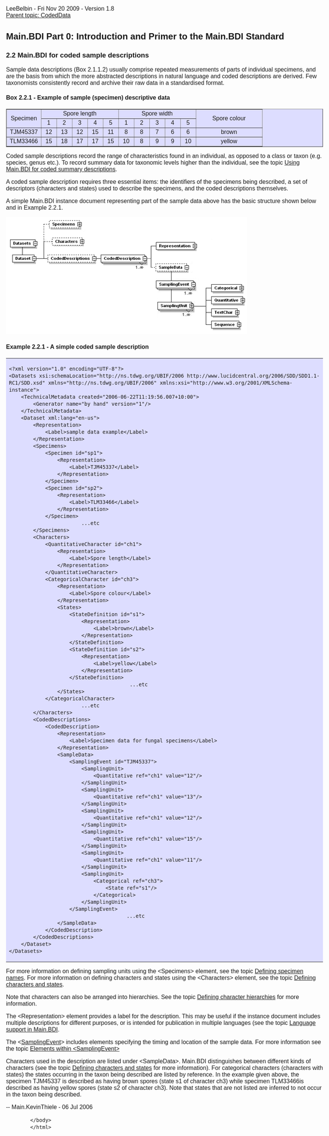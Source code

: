 <html>
            <head>
                <title>CodedSampleDescription - SDD Primer</title>
                <meta charset="utf-8">
                <style>body { margin: 1em auto; max-width: 1000px; font-size: 16px; font-family: sans-serif; }</style>
            </head>
            <body>
                <p>LeeBelbin - Fri Nov 20 2009 - Version 1.8<br> <a href="CodedData.html">Parent topic: CodedData</a><br></p>

<h2>Main.BDI Part 0: Introduction and Primer to the Main.BDI Standard </h2>

<h3>2.2 Main.BDI for coded sample descriptions</h3>

<p>Sample data descriptions (Box 2.1.1.2) usually comprise repeated measurements of parts of individual specimens, and are the basis from which the more abstracted descriptions in natural language and coded descriptions are derived. Few taxonomists consistently record and archive their raw data in a standardised format. </p>

<h4>Box 2.2.1 - Example of sample (specimen) descriptive data</h4>

<p>  <div>
	<table bgcolor="#ddddff" border="1" width="80%" cellspacing="0" id="table10" cellpadding="0">
		<tr>
			<td rowspan="2" align="center">Specimen</td>
			<td colspan="5" align="center">Spore length</td>
			<td colspan="5" align="center">Spore width</td>
			<td width="163" rowspan="2" align="center">Spore colour</td>
		</tr>
		<tr>
			<td width="25" align="center">1</td>
			<td width="25" align="center">2</td>
			<td width="25" align="center">3</td>
			<td width="25" align="center">4</td>
			<td width="25" align="center">5</td>
			<td width="25" align="center">1</td>
			<td width="25" align="center">2</td>
			<td width="25" align="center">3</td>
			<td width="25" align="center">4</td>
			<td width="25" align="center">5</td>
		</tr>
		<tr>
			<td align="center">TJM45337</td>
			<td width="25" align="center">12</td>
			<td width="25" align="center">13</td>
			<td width="25" align="center">12</td>
			<td width="25" align="center">15</td>
			<td width="25" align="center">11</td>
			<td width="25" align="center">8</td>
			<td width="25" align="center">8</td>
			<td width="25" align="center">7</td>
			<td width="25" align="center">6</td>
			<td width="25" align="center">6</td>
			<td width="163" align="center">brown</td>
		</tr>
		<tr>
			<td align="center">TLM33466</td>
			<td width="25" align="center">15</td>
			<td width="25" align="center">18</td>
			<td width="25" align="center">17</td>
			<td width="25" align="center">17</td>
			<td width="25" align="center">15</td>
			<td width="25" align="center">10</td>
			<td width="25" align="center">8</td>
			<td width="25" align="center">9</td>
			<td width="25" align="center">9</td>
			<td width="25" align="center">10</td>
			<td width="163" align="center">yellow</td>
		</tr>
	</table>
	</div></p>

<p>Coded sample descriptions record the range of characteristics found in an individual, as opposed to a class or taxon (e.g. species, genus etc.). To record summary data for taxonomic levels higher than the individual, see the topic <a href="CodedData.html">Using Main.BDI for coded summary descriptions</a>.</p>

<p>A coded sample description requires three essential items: the identifiers of the specimens being described, a set of descriptors (characters and states) used to describe the specimens, and the coded descriptions themselves.</p>

<p>A simple Main.BDI instance document representing part of the sample data above has the basic structure shown below and in Example 2.2.1.</p>

<p><a href="CodedSampleDescription/coded_sample_descriptions.gif"><img src="CodedSampleDescription/coded_sample_descriptions.gif"/></a></p>

<h4>Example 2.2.1 - A simple coded sample description</h4>

<table bgcolor="#ddddff" border="0" width="100%" cellpadding="5" cellspacing="5" style="border-collapse: collapse" bordercolor="#111111">
<tr>
<td>
<pre><code>&lt;?xml version="1.0" encoding="UTF-8"?&gt;
&lt;Datasets xsi:schemaLocation="http://ns.tdwg.org/UBIF/2006 http://www.lucidcentral.org/2006/SDD/SDD1.1-RC1/SDD.xsd" xmlns="http://ns.tdwg.org/UBIF/2006" xmlns:xsi="http://www.w3.org/2001/XMLSchema-instance"&gt;
	&lt;TechnicalMetadata created="2006-06-22T11:19:56.007+10:00"&gt;
		&lt;Generator name="by hand" version="1"/&gt;
	&lt;/TechnicalMetadata&gt;
	&lt;Dataset xml:lang="en-us"&gt;
		&lt;Representation&gt;
			&lt;Label&gt;sample data example&lt;/Label&gt;
		&lt;/Representation&gt;
		&lt;Specimens&gt;
			&lt;Specimen id="sp1"&gt;
				&lt;Representation&gt;
					&lt;Label&gt;TJM45337&lt;/Label&gt;
				&lt;/Representation&gt;
			&lt;/Specimen&gt;
			&lt;Specimen id="sp2"&gt;
				&lt;Representation&gt;
					&lt;Label&gt;TLM33466&lt;/Label&gt;
				&lt;/Representation&gt;
			&lt;/Specimen&gt;
                        ...etc
		&lt;/Specimens&gt;
		&lt;Characters&gt;
			&lt;QuantitativeCharacter id="ch1"&gt;
				&lt;Representation&gt;
					&lt;Label&gt;Spore length&lt;/Label&gt;
				&lt;/Representation&gt;
			&lt;/QuantitativeCharacter&gt;
			&lt;CategoricalCharacter id="ch3"&gt;
				&lt;Representation&gt;
					&lt;Label&gt;Spore colour&lt;/Label&gt;
				&lt;/Representation&gt;
				&lt;States&gt;
					&lt;StateDefinition id="s1"&gt;
						&lt;Representation&gt;
							&lt;Label&gt;brown&lt;/Label&gt;
						&lt;/Representation&gt;
					&lt;/StateDefinition&gt;
					&lt;StateDefinition id="s2"&gt;
						&lt;Representation&gt;
							&lt;Label&gt;yellow&lt;/Label&gt;
						&lt;/Representation&gt;
					&lt;/StateDefinition&gt;
                                        ...etc
				&lt;/States&gt;
			&lt;/CategoricalCharacter&gt;
                        ...etc
		&lt;/Characters&gt;
		&lt;CodedDescriptions&gt;
			&lt;CodedDescription&gt;
				&lt;Representation&gt;
					&lt;Label&gt;Specimen data for fungal specimens&lt;/Label&gt;
				&lt;/Representation&gt;
				&lt;SampleData&gt;
					&lt;SamplingEvent id="TJM45337"&gt;
						&lt;SamplingUnit&gt;
							&lt;Quantitative ref="ch1" value="12"/&gt;
						&lt;/SamplingUnit&gt;
						&lt;SamplingUnit&gt;
							&lt;Quantitative ref="ch1" value="13"/&gt;
						&lt;/SamplingUnit&gt;
						&lt;SamplingUnit&gt;
							&lt;Quantitative ref="ch1" value="12"/&gt;
						&lt;/SamplingUnit&gt;
						&lt;SamplingUnit&gt;
							&lt;Quantitative ref="ch1" value="15"/&gt;
						&lt;/SamplingUnit&gt;
						&lt;SamplingUnit&gt;
							&lt;Quantitative ref="ch1" value="11"/&gt;
						&lt;/SamplingUnit&gt;
						&lt;SamplingUnit&gt;
							&lt;Categorical ref="ch3"&gt;
								&lt;State ref="s1"/&gt;
							&lt;/Categorical&gt;
						&lt;/SamplingUnit&gt;
					&lt;/SamplingEvent&gt;
                                       ...etc
				&lt;/SampleData&gt;
			&lt;/CodedDescription&gt;
		&lt;/CodedDescriptions&gt;
	&lt;/Dataset&gt;
&lt;/Datasets&gt;
</code></pre>
</td>
</tr>

</table>

<p>For more information on defining sampling units using the &lt;Specimens&gt; element, see the topic <a href="SpecimenNames.html">Defining specimen names</a>.  For more information on defining characters and states using the &lt;Characters&gt; element, see the topic <a href="SddCharacters.html">Defining characters and states</a>.</p>

<p>Note that characters can also be arranged into hierarchies. See the topic <a href="CharacterHierarchies.html">Defining character hierarchies</a> for more information.</p>

<p>The &lt;Representation&gt; element provides a label for the description. This may be useful if the instance document includes multiple descriptions for different purposes, or is intended for publication in multiple languages (see the topic <a href="SddLanguage.html">Language support in Main.BDI</a>.</p>

<p>The &lt;<a href="SamplingEvent.html">SamplingEvent</a>&gt; includes elements specifying the timing and location of the sample data. For more information see the topic <a href="SamplingEvent.html">Elements within &lt;SamplingEvent&gt;</a></p>

<p>Characters used in the description are listed under &lt;SampleData&gt;. Main.BDI distinguishes between different kinds of characters (see the topic <a href="SddCharacters.html">Defining characters and states</a> for more information). For categorical characters (characters with states) the states occurring in the taxon being described are listed by reference. In the example given above, the specimen TJM45337 is described as having brown spores (state s1 of character ch3) while specimen TLM33466is described as having yellow spores (state s2 of character ch3). Note that states that are not listed are inferred to not occur in the taxon being described.</p>

<p>-- Main.KevinThiele - 06 Jul 2006</p>


            </body>
            </html>
